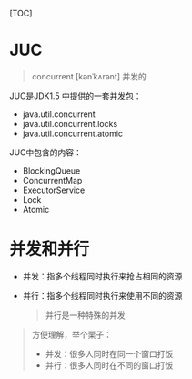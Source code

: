 [TOC]

# JUC

> concurrent [kənˈkʌrənt] 并发的

JUC是JDK1.5 中提供的一套并发包：

- java.util.concurrent
- java.util.concurrent.locks
- java.util.concurrent.atomic

JUC中包含的内容：

- BlockingQueue
- ConcurrentMap
- ExecutorService
- Lock
- Atomic



# 并发和并行

- 并发：指多个线程同时执行来抢占相同的资源

- 并行：指多个线程同时执行来使用不同的资源

  > 并行是一种特殊的并发

> 方便理解，举个栗子：
>
> - 并发：很多人同时在同一个窗口打饭
> - 并行：很多人同时在不同的窗口打饭
